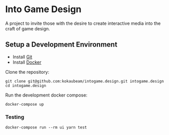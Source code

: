 # Into Game Design

A project to invite those with the desire to create interactive media into the craft of game design.

## Setup a Development Environment

- Install [Git](https://git-scm.com/)
- Install [Docker](https://www.docker.com/community-edition#/download)

Clone the repository:

```
git clone git@github.com:kokaubeam/intogame.design.git intogame.design
cd intogame.design
```

Run the development docker compose:

```
docker-compose up
```

### Testing

```
docker-compose run --rm ui yarn test
```
